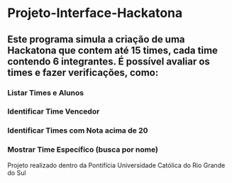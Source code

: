 # Projeto-Interface-Hackatona 
## Este programa simula a criação de uma Hackatona que contem até 15 times, cada time contendo 6 integrantes. É possível avaliar os times e fazer verificações, como:
### Listar Times e Alunos
### Identificar Time Vencedor
### Identificar Times com Nota acima de 20
### Mostrar Time Específico (busca por nome)


Projeto realizado dentro da Pontifícia Universidade Católica do Rio Grande do Sul
